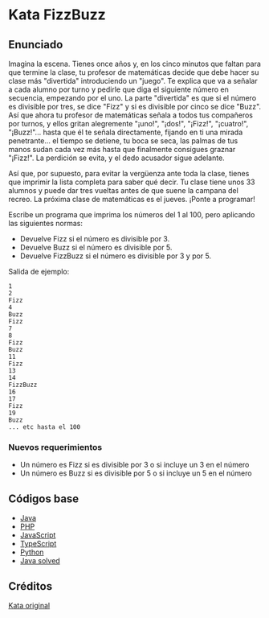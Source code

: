 # Kata FizzBuzz

## Enunciado

Imagina la escena. Tienes once años y, en los cinco minutos que faltan para que termine la clase, tu profesor de matemáticas decide que debe hacer su clase más "divertida" introduciendo un "juego". Te explica que va a señalar a cada alumno por turno y pedirle que diga el siguiente número en secuencia, empezando por el uno. La parte "divertida" es que si el número es divisible por tres, se dice "Fizz" y si es divisible por cinco se dice "Buzz". Así que ahora tu profesor de matemáticas señala a todos tus compañeros por turnos, y ellos gritan alegremente "¡uno!", "¡dos!", "¡Fizz!", "¡cuatro!", "¡Buzz!"... hasta que él te señala directamente, fijando en ti una mirada penetrante... el tiempo se detiene, tu boca se seca, las palmas de tus manos sudan cada vez más hasta que finalmente consigues graznar "¡Fizz!". La perdición se evita, y el dedo acusador sigue adelante.

Así que, por supuesto, para evitar la vergüenza ante toda la clase, tienes que imprimir la lista completa para saber qué decir. Tu clase tiene unos 33 alumnos y puede dar tres vueltas antes de que suene la campana del recreo. La próxima clase de matemáticas es el jueves. ¡Ponte a programar!

Escribe un programa que imprima los números del 1 al 100, pero aplicando las siguientes normas:
- Devuelve Fizz si el número es divisible por 3.
- Devuelve Buzz si el número es divisible por 5.
- Devuelve FizzBuzz si el número es divisible por 3 y por 5.

Salida de ejemplo:

```
1
2
Fizz
4
Buzz
Fizz
7
8
Fizz
Buzz
11
Fizz
13
14
FizzBuzz
16
17
Fizz
19
Buzz
... etc hasta el 100
```

### Nuevos requerimientos

- Un número es Fizz si es divisible por 3 o si incluye un 3 en el número
- Un número es Buzz si es divisible por 5 o si incluye un 5 en el número

## Códigos base

- [Java](https://github.com/540/fizzbuzz-java)
- [PHP](https://github.com/540/FizzBuzz-php)
- [JavaScript](https://github.com/540/fizzbuzz-js)
- [TypeScript](https://github.com/540/fizzbuzz-ts)
- [Python](https://github.com/540/fizzbuzz-python)
- [Java solved](https://github.com/540/fizzbuzz-java-solved)

## Créditos

[Kata original](https://codingdojo.org/kata/FizzBuzz/)